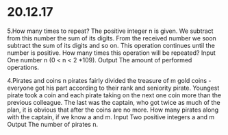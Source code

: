 # 20.12.17
5.How many times to repeat?
The positive integer n is given. We subtract from this number the sum of its digits. From the received number we soon subtract the sum of its digits and so on. This operation continues until the number is positive. How many times this operation will be repeated?
Input
One number n (0 < n < 2 *109).
Output
The amount of performed operations.


4.Pirates and coins
n pirates fairly divided the treasure of m gold coins - everyone got his part according to their rank and seniority pirate. Youngest pirate took a coin and each pirate taking on the next one coin more than the previous colleague. The last was the captain, who got twice as much of the plan, it is obvious that after the coins are no more.
How many pirates along with the captain, if we know a and m. 
Input
Two positive integers a and m 
Output
The number of pirates n.


